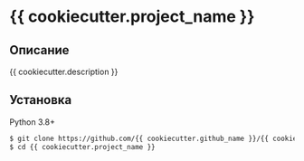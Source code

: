 # {{ cookiecutter.project_name }}

## Описание

{{ cookiecutter.description }}

## Установка

Python 3.8+

```bash
$ git clone https://github.com/{{ cookiecutter.github_name }}/{{ cookiecutter.project_name }}.git
$ cd {{ cookiecutter.project_name }}
```
